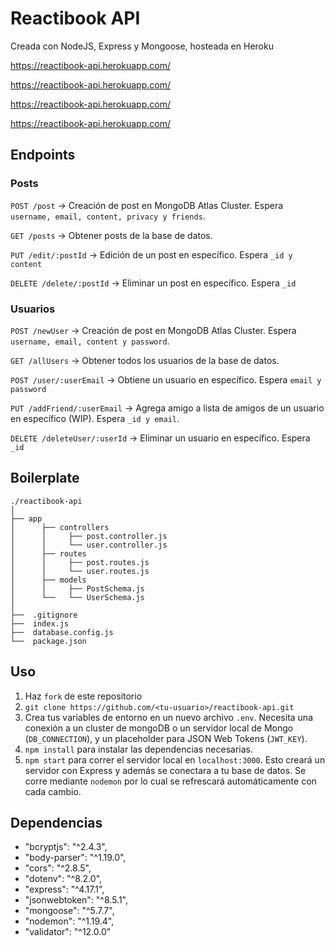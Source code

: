 # Reactibook API

Creada con NodeJS, Express y Mongoose, hosteada en Heroku

https://reactibook-api.herokuapp.com/

https://reactibook-api.herokuapp.com/

https://reactibook-api.herokuapp.com/

https://reactibook-api.herokuapp.com/

## Endpoints

### Posts

`POST /post` -> Creación de post en MongoDB Atlas Cluster. Espera `username, email, content, privacy y friends`.

`GET /posts` -> Obtener posts de la base de datos.

`PUT /edit/:postId` -> Edición de un post en específico. Espera `_id y content`

`DELETE /delete/:postId` -> Eliminar un post en específico. Espera `_id`

### Usuarios

`POST /newUser` -> Creación de post en MongoDB Atlas Cluster. Espera `username, email, content y password`.

`GET /allUsers` -> Obtener todos los usuarios de la base de datos.

`POST /user/:userEmail` -> Obtiene un usuario en específico. Espera `email y password`

`PUT /addFriend/:userEmail` -> Agrega amigo a lista de amigos de un usuario en específico (WIP). Espera `_id y email`.

`DELETE /deleteUser/:userId` -> Eliminar un usuario en específico. Espera `_id`


## Boilerplate
```
./reactibook-api
│
├── app
│      ├── controllers
│      │     ├── post.controller.js
│      │     └── user.controller.js
│      ├── routes
│      │     ├── post.routes.js
│      │     └── user.routes.js
│      ├── models
│      │     ├── PostSchema.js
│      └──   └── UserSchema.js
│
├──  .gitignore
├──  index.js
├──  database.config.js
└──  package.json
```


## Uso

1. Haz `fork` de este repositorio
2. `git clone https://github.com/<tu-usuario>/reactibook-api.git`
3. Crea tus variables de entorno en un nuevo archivo `.env`. Necesita una conexión a un cluster de mongoDB o un servidor local de Mongo (`DB_CONNECTION`), y un placeholder para JSON Web Tokens (`JWT_KEY`).
4. `npm install` para instalar las dependencias necesarias.
5. `npm start` para correr el servidor local en `localhost:3000`. Esto creará un servidor con Express y además se conectara a tu base de datos. Se corre mediante `nodemon` por lo cual se refrescará automáticamente con cada cambio.
 
## Dependencias

   * "bcryptjs": "^2.4.3",
   * "body-parser": "^1.19.0",
   * "cors": "^2.8.5",
   * "dotenv": "^8.2.0",
   * "express": "^4.17.1",
   * "jsonwebtoken": "^8.5.1",
   * "mongoose": "^5.7.7",
   * "nodemon": "^1.19.4",
   * "validator": "^12.0.0"
